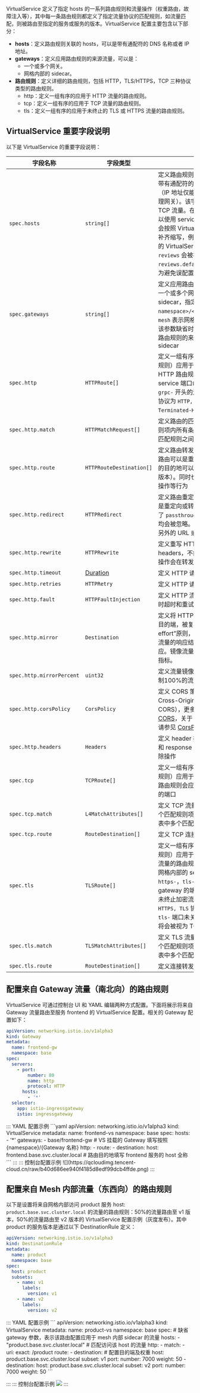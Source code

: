 VirtualService 定义了指定 hosts 的一系列路由规则和流量操作（权重路由，故障注入等），其中每一条路由规则都定义了指定流量协议的匹配规则，如流量匹配，则被路由至指定的服务或服务的版本。VirtualService 配置主要包含以下部分：

- **hosts**：定义路由规则关联的 hosts，可以是带有通配符的 DNS 名称或者 IP 地址。
- **gateways**：定义应用路由规则的来源流量，可以是：
	- 一个或多个网关。
	- 网格内部的 sidecar。
- **路由规则**：定义详细的路由规则，包括 HTTP，TLS/HTTPS，TCP 三种协议类型的路由规则。
	- http：定义一组有序的应用于 HTTP 流量的路由规则。
	- tcp：定义一组有序的应用于 TCP 流量的路由规则。
	- tls：定义一组有序的应用于未终止的 TLS 或 HTTPS 流量的路由规则。

## VirtualService 重要字段说明

以下是 VirtualService 的重要字段说明：

| 字段名称 | 字段类型 | 字段说明 |
| ----- | ---- | ----- |
| `spec.hosts` | `string[]`| 定义路由规则关联一组的 hosts，可以是带有通配符的 DNS 名称或者 IP 地址（IP 地址仅能应用于来源流量为边缘代理网关）。该字段能应用于 HTTP 和 TCP 流量。在 Kubernetes 环境中，可以使用 service 的名称作为缩写，Istio 会按照 VirtualService所在 namespace 补齐缩写，例如在 default namespace 的 VirtualService 包含 host 缩写 `reviews` 会被补齐为 `reviews.default.svc.cluster.local`。为避免误配置，推荐填写 host 全称 |
| `spec.gateways ` | `string[]` | 定义应用路由规则的来源流量，可以是一个或多个网关，或网格内部的 sidecar，指定方式为 `<gateway namespace>/<gateway name>`，保留字段 `mesh` 表示网格内部所有的 sidecar，当该参数缺省时，会默认填写 `mesh`，即该路由规则的来源流量为网格内部所有 sidecar |
| `spec.http` | `HTTPRoute[]` | 定义一组有序的（优先匹配靠前的路由规则）应用于 HTTP 流量的路由规则，HTTP 路由规则会应用于网格内部的 service 端口命名为 `http-`, `http2-`, `grpc-` 开头的流量以及来自 gateway 的协议为 `HTTP, HTTP2, GRPC, TLS-Terminated-HTTPS` 的流量|
| `spec.http.match` | `HTTPMatchRequest[]` | 定义路由的匹配规则列表，单个匹配规则项内所有条件是且关系，列表中多个匹配规则之间为或关系|
| `spec.http.route` | `HTTPRouteDestination[]` | 定义路由转发目的地列表，一条 HTTP 路由可以是重定向或转发（默认），转发的目的地可以是一个或多个服务（服务版本）。同时也可以配置权重、header 操作等行为 |
| `spec.http.redirect` | `HTTPRedirect` | 定义路由重定向，一条 HTTP 路由可以是重定向或转发（默认），如规则中指定了 `passthrough ` 选项，route、redirect 均会被忽略。可将 HTTP 301 重定向到另外的 URL 或 Authority |
| `spec.http.rewrite` | `HTTPRewrite` | 定义重写 HTTP URL 或 Authority headers，不能与重定向同时配置，重写操作会在转发前执行 |
| `spec.http.timeout` | [Duration](https://developers.google.com/protocol-buffers/docs/reference/google.protobuf#duration) | 定义 HTTP 请求的超时时间 |
| `spec.http.retries` | `HTTPRetry` | 定义 HTTP 请求的重试策略 |
| `spec.http.fault` | `HTTPFaultInjection` | 定义 HTTP 流量的故障注入策略，开启时超时和重试策略不会开启 |
| `spec.http.mirror` | `Destination` | 定义将 HTTP 流量复制到另一个指定的目的端，被复制的流量按照“best effort”原则，sidecar/网关不会等待复制流量的响应结果就会从源目的端返回响应。镜像流量的目的服务端会产生监控指标。 |
| `spec.http.mirrorPercent` | `uint32 ` | 定义流量镜像的复制百分比，缺省时复制100%的流量。最大值为100 |
| `spec.http.corsPolicy` | `CorsPolicy` | 定义 CORS 策略（跨域资源共享，Cross-Origin Resource Sharing，CORS），更多关于 CORS 的介绍请参见 [CORS](https://developer.mozilla.org/en-US/docs/Web/HTTP/CORS)，关于 Istio CORS 策略配置语法请参见 [CorsPolicy](https://istio.io/latest/docs/reference/config/networking/virtual-service/#CorsPolicy) |
| `spec.http.headers` | `Headers` | 定义 header 操作规则，包括 request 和 response header 的更新，增加，移除操作|
| `spec.tcp` | `TCPRoute[]` | 定义一组有序的（优先匹配靠前的路由规则）应用于 TCP 流量的路由规则，该路由规则会应用于任何非 HTTP 和 TLS 的端口 |
| `spec.tcp.match` | `L4MatchAttributes[]` | 定义 TCP 流量路由的匹配规则列表，单个匹配规则项内所有条件是且关系，列表中多个匹配规则之间为或关系 |
| `spec.tcp.route` | `RouteDestination[]`| 定义 TCP 连接转发的目的端 |
| `spec.tls` | `TLSRoute[]` | 定义一组有序的（优先匹配靠前的路由规则）应用于未终止的 TLS 或 HTTPS 流量的路由规则，该路由规则会应用于网格内部的 service 端口命名为 `https-`，`tls-` 开头的流量，来自 gateway 的端口协议为 `HTTPS, TLS` 的未终止加密流量，Service Entry 使用 `HTTPS, TLS` 协议的端口。当 `https-`, `tls-` 端口未关联 VirtualService 规则时将会被视为 TCP 流量 |
| `spec.tls.match` | `TLSMatchAttributes[]` | 定义 TLS 流量路由的匹配规则列表，单个匹配规则项内所有条件是且关系，列表中多个匹配规则之间为或关系 |
| `spec.tls.route` | `RouteDestination[]` | 定义连接转发的目的端 |

## 配置来自 Gateway 流量（南北向）的路由规则

VirtualService 可通过控制台 UI 和 YAML 编辑两种方式配置。下面将展示将来自 Gateway 流量路由至服务 frontend 的 VirtualService 配置。相关的 Gateway 配置如下：

```yaml
apiVersion: networking.istio.io/v1alpha3
kind: Gateway
metadata:
  name: frontend-gw
  namespace: base
spec:
  servers:
    - port:
        number: 80
        name: http
        protocol: HTTP
      hosts:
        - '*'
  selector:
    app: istio-ingressgateway
    istio: ingressgateway
```

<dx-tabs>
::: YAML 配置示例
```yaml
apiVersion: networking.istio.io/v1alpha3
kind: VirtualService
metadata:
  name: frontend-vs
  namespace: base
spec:
  hosts:
    - '*'
  gateways:
    - base/frontend-gw # VS 挂载的 Gateway 填写按照 {namespace}/{Gateway 名称}
  http:
    - route:
        - destination:
            host: frontend.base.svc.cluster.local # 路由目的地填写 frontend 服务的 host 全称
```
:::
::: 控制台配置示例
![](https://qcloudimg.tencent-cloud.cn/raw/b40d686ee940f4185d8edf99dcb4ffde.png)
:::
</dx-tabs>



## 配置来自 Mesh 内部流量（东西向）的路由规则

以下是设置将来自网格内部访问 product 服务 host: `product.base.svc.cluster.local` 的流量的路由规则：50%的流量路由至 v1 版本，50%的流量路由至 v2 版本的 VirtualService 配置示例（灰度发布）。其中 product 的服务版本是通过以下 DestinationRule 定义：

```yaml
apiVersion: networking.istio.io/v1alpha3
kind: DestinationRule
metadata:
  name: product
  namespace: base
spec:
  host: product
  subsets:
    - name: v1
      labels:
        version: v1
    - name: v2
      labels:
        version: v2
```

<dx-tabs>
::: YAML 配置示例
```
apiVersion: networking.istio.io/v1alpha3
kind: VirtualService
metadata:
  name: product-vs
  namespace: base
spec: # 缺省 gateway 参数，表示该路由配置应用于 mesh 内部 sidecar 的流量
  hosts:
    - "product.base.svc.cluster.local" # 匹配访问该 host 的流量
  http:
    - match:
        - uri:
            exact: /product
      route:
        - destination: # 配置目的端及权重
            host: product.base.svc.cluster.local
            subset: v1
            port:
              number: 7000
          weight: 50
        - destination:
            host: product.base.svc.cluster.local
            subset: v2
            port:
              number: 7000
          weight: 50
```

:::
::: 控制台配置示例
![](https://qcloudimg.tencent-cloud.cn/raw/c9a117dec8811dd26c054fac5bf3e91c.png)
:::
</dx-tabs>

